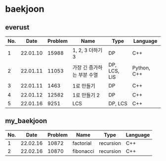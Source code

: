 # baekjoon

## everust
| No. | Date | Problem | Name | Type | Language |
| ------------- | ------------- | ------------- | ------------- | ------------- | ------------- |
| 1 | 22.01.10 | 15988 | 1, 2, 3 더하기 3 | DP | C++ |
| 2 | 22.01.11 | 11053 | 가장 긴 증가하는 부분 수열 | DP, LCS, LIS | Python, C++ |
| 3 | 22.01.11 | 1463 | 1로 만들기 | DP | C++ |
| 4 | 22.01.12 | 12582 | 1로 만들기 2 | DP | C++ |
| 5 | 22.01.16 | 9251 | LCS | DP, LCS | C++ |


## my_baekjoon
| No. | Date | Problem | Name | Type | Language |
| ------------- | ------------- | ------------- | ------------- | ------------- | ------------- |
| 1 | 22.02.16 | 10872 | factorial | recursion | C++ |
| 2 | 22.02.16 | 10870 | fibonacci | recursion | C++ |